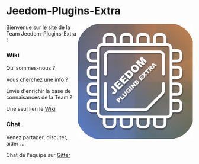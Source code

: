 # Jeedom-Plugins-Extra

<img src="Extra.png" align="right">

Bienvenue sur le site de la Team Jeedom-Plugins-Extra !

### Wiki 

Qui sommes-nous ?

Vous cherchez une info ? 

Envie d'enrichir la base de connaisances de la Team ?

Une seul lien le [Wiki](https://github.com/Jeedom-Plugins-Extra/Jeedom-Plugins-Extra/wiki)

### Chat 

Venez partager, discuter, aider ....

Chat de l'équipe sur [Gitter](https://gitter.im/Jeedom-Plugins-Extra/home)
